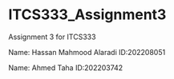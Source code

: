 # ITCS333_Assignment3

Assignment 3 for ITCS333

Name: Hassan Mahmood Alaradi
ID:202208051

Name: Ahmed Taha
ID:202203742